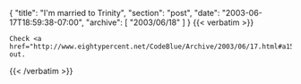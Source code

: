 {
  "title": "I'm married to Trinity",
  "section": "post",
  "date": "2003-06-17T18:59:38-07:00",
  "archive": [
    "2003/06/18"
  ]
}
{{< verbatim >}}

    Check <a href="http://www.eightypercent.net/CodeBlue/Archive/2003/06/17.html#a15">this</a> out.
{{< /verbatim >}}
